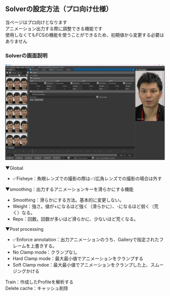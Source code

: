 ## Solverの設定方法（プロ向け仕様）
当ページはプロ向けとなります  
アニメーション出力する際に調整できる機能です  
使用しなくてもFCSの機能を使うことができるため、初期値から変更する必要はありません

### Solverの画面説明
![](images/Sol001.png)

▼Global
- ✅Fisheye：魚眼レンズでの撮影の際は✅/広角レンズでの撮影の場合は外す  

▼smoothing：出力するアニメーションキーを滑らかにする機能
- Smoothing：滑らかにする方法。基本的に変更しない。
- Weight：強さ。値が+になるほど強く（滑らかに）、-になるほど弱く（荒く）なる。
- Reps：回数。回数が多いほど滑らかに、少ないほど荒くなる。

▼Post processing
- ✅Enforce annotation：出力アニメーションのうち、Galleryで指定されたフレームを上書きする。
- No Clamp mode：クランプなし
- Hard Clamp mode：最大最小値でアニメーションをクランプする
- Soft Clamp mdoe：最大最小値でアニメーションをクランプした上、スムージングかける

Train：作成したProfileを解析する  
Delete cache：キャッシュ削除
